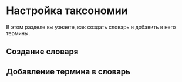 # Настройка таксономии

В этом разделе вы узнаете, как создать словарь и добавить в него термины.



## Создание словаря



## Добавление термина в словарь
